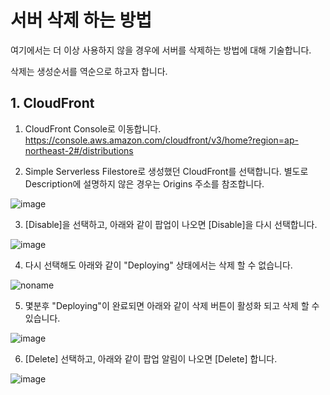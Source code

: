 # 서버 삭제 하는 방법

여기에서는 더 이상 사용하지 않을 경우에 서버를 삭제하는 방법에 대해 기술합니다. 

삭제는 생성순서를 역순으로 하고자 합니다.

## 1. CloudFront

1) CloudFront Console로 이동합니다. 
https://console.aws.amazon.com/cloudfront/v3/home?region=ap-northeast-2#/distributions

2) Simple Serverless Filestore로 생성했던 CloudFront를 선택합니다. 별도로 Description에 설명하지 않은 경우는 Origins 주소를 참조합니다. 

![image](https://user-images.githubusercontent.com/52392004/156904736-95b9a730-400c-4d89-ab44-441436cad485.png)

3) [Disable]을 선택하고, 아래와 같이 팝업이 나오면 [Disable]을 다시 선택합니다.

![image](https://user-images.githubusercontent.com/52392004/156904749-5e26d444-aa92-4b06-83ae-eb3f6f37ea2c.png)

4) 다시 선택해도 아래와 같이 "Deploying" 상태에서는 삭제 할 수 없습니다. 

![noname](https://user-images.githubusercontent.com/52392004/156904790-d990dfff-7ee8-4c17-a2e9-d4ba8c82fc17.png)

5) 몇분후 "Deploying"이 완료되면 아래와 같이 삭제 버튼이 활성화 되고 삭제 할 수 있습니다. 

![image](https://user-images.githubusercontent.com/52392004/156904820-95e51919-bb02-4315-a38e-275f2fb2269b.png)

6) [Delete] 선택하고, 아래와 같이 팝업 알림이 나오면 [Delete] 합니다.

![image](https://user-images.githubusercontent.com/52392004/156904830-898e9631-3346-4cc0-9648-34e5458ae310.png)

